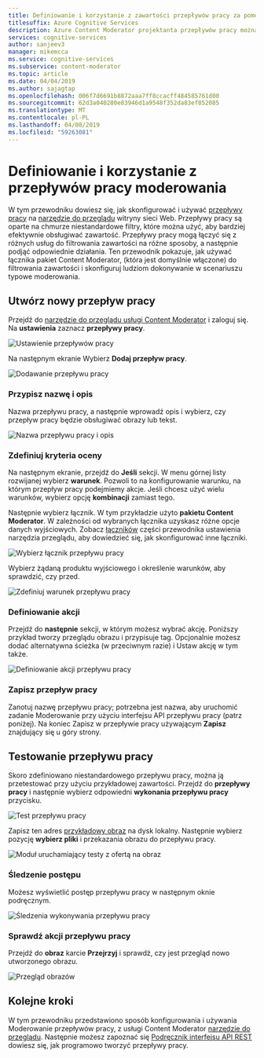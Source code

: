 ```yaml
---
title: Definiowanie i korzystanie z zawartości przepływów pracy za pomocą narzędzie do przeglądu - Content Moderator
titlesuffix: Azure Cognitive Services
description: Azure Content Moderator projektanta przepływów pracy można użyć do definiowania niestandardowych przepływów pracy i wartości progowe, oparte na zawartości zasad.
services: cognitive-services
author: sanjeev3
manager: mikemcca
ms.service: cognitive-services
ms.subservice: content-moderator
ms.topic: article
ms.date: 04/04/2019
ms.author: sajagtap
ms.openlocfilehash: 006f7d6691b8872aaa7ff8ccacff484585761d00
ms.sourcegitcommit: 62d3a040280e83946d1a9548f352da83ef852085
ms.translationtype: MT
ms.contentlocale: pl-PL
ms.lasthandoff: 04/08/2019
ms.locfileid: "59263081"
---
```

# <a name="define-and-use-moderation-workflows"></a>Definiowanie i korzystanie z przepływów pracy moderowania

W tym przewodniku dowiesz się, jak skonfigurować i używać [przepływy pracy](../review-api.md#workflows) na [narzędzie do przeglądu](https://contentmoderator.cognitive.microsoft.com) witryny sieci Web. Przepływy pracy są oparte na chmurze niestandardowe filtry, które można użyć, aby bardziej efektywnie obsługiwać zawartość. Przepływy pracy mogą łączyć się z różnych usług do filtrowania zawartości na różne sposoby, a następnie podjąć odpowiednie działania. Ten przewodnik pokazuje, jak używać łącznika pakiet Content Moderator, (która jest domyślnie włączone) do filtrowania zawartości i skonfiguruj ludziom dokonywanie w scenariuszu typowe moderowania.

## <a name="create-a-new-workflow"></a>Utwórz nowy przepływ pracy

Przejdź do [narzędzie do przeglądu usługi Content Moderator](https://contentmoderator.cognitive.microsoft.com/) i zaloguj się. Na **ustawienia** zaznacz **przepływy pracy**.

![Ustawienie przepływów pracy](images/2-workflows-0.png)

Na następnym ekranie Wybierz **Dodaj przepływ pracy**.

![Dodawanie przepływu pracy](images/2-workflows-1.png)

### <a name="assign-a-name-and-description"></a>Przypisz nazwę i opis

Nazwa przepływu pracy, a następnie wprowadź opis i wybierz, czy przepływ pracy będzie obsługiwać obrazy lub tekst.

![Nazwa przepływu pracy i opis](images/image-workflow-create.PNG)

### <a name="define-evaluation-criteria"></a>Zdefiniuj kryteria oceny

Na następnym ekranie, przejdź do **Jeśli** sekcji. W menu górnej listy rozwijanej wybierz **warunek**. Pozwoli to na konfigurowanie warunku, na którym przepływ pracy podejmiemy akcje. Jeśli chcesz użyć wielu warunków, wybierz opcję **kombinacji** zamiast tego. 

Następnie wybierz łącznik. W tym przykładzie użyto **pakietu Content Moderator**. W zależności od wybranych łącznika uzyskasz różne opcje danych wyjściowych. Zobacz [łączników](./configure.md#connectors) części przewodnika ustawienia narzędzia przeglądu, aby dowiedzieć się, jak skonfigurować inne łączniki.

![Wybierz łącznik przepływu pracy](images/image-workflow-connect-to.PNG)

Wybierz żądaną produktu wyjściowego i określenie warunków, aby sprawdzić, czy przed.

![Zdefiniuj warunek przepływu pracy](images/image-workflow-condition.PNG)

### <a name="define-the-action"></a>Definiowanie akcji

Przejdź do **następnie** sekcji, w którym możesz wybrać akcję. Poniższy przykład tworzy przeglądu obrazu i przypisuje tag. Opcjonalnie możesz dodać alternatywna ścieżka (w przeciwnym razie) i Ustaw akcję w tym także.

![Definiowanie akcji przepływu pracy](images/image-workflow-action.PNG)

### <a name="save-the-workflow"></a>Zapisz przepływ pracy

Zanotuj nazwę przepływu pracy; potrzebna jest nazwa, aby uruchomić zadanie Moderowanie przy użyciu interfejsu API przepływu pracy (patrz poniżej). Na koniec Zapisz w przepływie pracy używającym **Zapisz** znajdujący się u góry strony.

## <a name="test-the-workflow"></a>Testowanie przepływu pracy

Skoro zdefiniowano niestandardowego przepływu pracy, można ją przetestować przy użyciu przykładowej zawartości. Przejdź do **przepływy pracy** i następnie wybierz odpowiedni **wykonania przepływu pracy** przycisku.

![Test przepływu pracy](images/image-workflow-execute.PNG)

Zapisz ten adres [przykładowy obraz](https://moderatorsampleimages.blob.core.windows.net/samples/sample2.jpg) na dysk lokalny. Następnie wybierz pozycję **wybierz pliki** i przekazania obrazu do przepływu pracy.

![Moduł uruchamiający testy z ofertą na obraz](images/sample-text.jpg)

### <a name="track-progress"></a>Śledzenie postępu

Możesz wyświetlić postęp przepływu pracy w następnym oknie podręcznym.

![Śledzenia wykonywania przepływu pracy](images/image-workflow-job.PNG)

### <a name="verify-workflow-action"></a>Sprawdź akcji przepływu pracy

Przejdź do **obraz** karcie **Przejrzyj** i sprawdź, czy jest przegląd nowo utworzonego obrazu.

![Przegląd obrazów](images/image-workflow-review.PNG)

## <a name="next-steps"></a>Kolejne kroki

W tym przewodniku przedstawiono sposób konfigurowania i używania Moderowanie przepływów pracy, z usługi Content Moderator [narzędzie do przeglądu](https://contentmoderator.cognitive.microsoft.com). Następnie możesz zapoznać się [Podręcznik interfejsu API REST](../try-review-api-workflow.md) dowiesz się, jak programowo tworzyć przepływy pracy.
